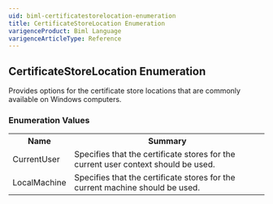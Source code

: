 ```yaml
---
uid: biml-certificatestorelocation-enumeration
title: CertificateStoreLocation Enumeration
varigenceProduct: Biml Language
varigenceArticleType: Reference
---
```


## CertificateStoreLocation Enumeration<div class="LanguageSummary"><div class ="SummaryItem">Provides options for the certificate store locations that are commonly available on Windows computers.</div></div><div class="EnumValueGroup">### Enumeration Values<table id="EnumValue" class="MemberList"><tbody><tr><th class="MemberNameColumnHeader">Name</th><th class="MemberSummaryColumnHeader">Summary</th></tr><tr class="cd0"><td class="MemberName">CurrentUser</td><td class="MemberSummary"><div class ="SummaryItem">Specifies that the certificate stores for the current user context should be used.</div></td></tr><tr class="cd1"><td class="MemberName">LocalMachine</td><td class="MemberSummary"><div class ="SummaryItem">Specifies that the certificate stores for the current machine should be used.</div></td></tr></tbody></table></div>